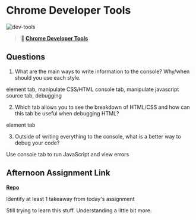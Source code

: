 # Chrome Developer Tools

![dev-tools](https://bcw.blob.core.windows.net/public/img/lesson-images/4571780153354770)

> **📖 [Chrome Developer Tools](https://codeworksacademy.com/fs-student-guide/resources/wk2/03-Chrome-Dev-Tools)**

## Questions

1. What are the main ways to write information to the console? Why/when should you use each style.

element tab, manipulate CSS/HTML
console tab, manipulate javascript
source tab, debugging


2. Which tab allows you to see the breakdown of HTML/CSS and how can this tab be useful when debugging HTML?

element tab

3. Outside of writing everything to the console, what is a better way to debug your code? 

Use console tab to run JavaScript and view errors


## Afternoon Assignment Link

**[Repo](https://github.com/JeradeaSimmons/iceCreamShop.git)**

Identify at least 1 takeaway from today's assignment

Still trying to learn this stuff. Understanding a little bit more.